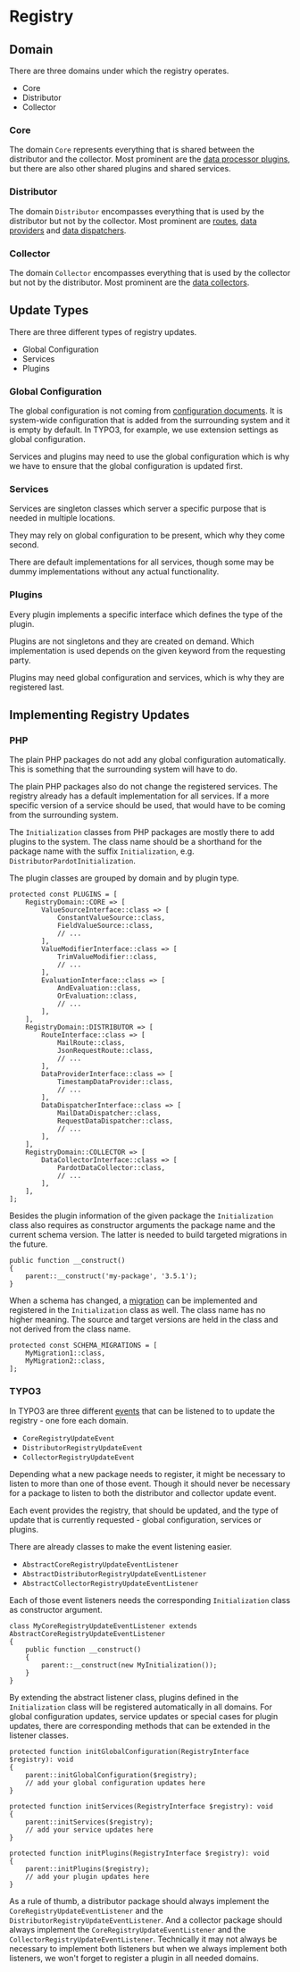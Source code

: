 # Registry

## Domain

There are three domains under which the registry operates.

* Core
* Distributor
* Collector

### Core

The domain `Core` represents everything that is shared between the distributor and the collector. Most prominent are the [data processor plugins](../data-processor/index.md), but there are also other shared plugins and shared services.

### Distributor

The domain `Distributor` encompasses everything that is used by the distributor but not by the collector. Most prominent are [routes](../../distributor/routes.md), [data providers](../../distributor/data-providers.md) and [data dispatchers](../../distributor/data-dispatchers.md).

### Collector

The domain `Collector` encompasses everything that is used by the collector but not by the distributor. Most prominent are the [data collectors](../../collector/data-collectors.md).

## Update Types

There are three different types of registry updates.

* Global Configuration
* Services
* Plugins

### Global Configuration

The global configuration is not coming from [configuration documents](). It is system-wide configuration that is added from the surrounding system and it is empty by default. In TYPO3, for example, we use extension settings as global configuration.

Services and plugins may need to use the global configuration which is why we have to ensure that the global configuration is updated first.

### Services

Services are singleton classes which server a specific purpose that is needed in multiple locations.

They may rely on global configuration to be present, which why they come second.

There are default implementations for all services, though some may be dummy implementations without any actual functionality.

### Plugins

Every plugin implements a specific interface which defines the type of the plugin.

Plugins are not singletons and they are created on demand. Which implementation is used depends on the given keyword from the requesting party.

Plugins may need global configuration and services, which is why they are registered last.

## Implementing Registry Updates

### PHP

The plain PHP packages do not add any global configuration automatically. This is something that the surrounding system will have to do.

The plain PHP packages also do not change the registered services. The registry already has a default implementation for all services. If a more specific version of a service should be used, that would have to be coming from the surrounding system.

The `Initialization` classes from PHP packages are mostly there to add plugins to the system. The class name should be a shorthand for the package name with the suffix `Initialization`, e.g. `DistributorPardotInitialization`.

The plugin classes are grouped by domain and by plugin type.

```
protected const PLUGINS = [
	RegistryDomain::CORE => [
		ValueSourceInterface::class => [
			ConstantValueSource::class,
			FieldValueSource::class,
			// ...
		],
		ValueModifierInterface::class => [
			TrimValueModifier::class,
			// ...
		],
		EvaluationInterface::class => [
			AndEvaluation::class,
			OrEvaluation::class,
			// ...
		],
	],
	RegistryDomain::DISTRIBUTOR => [
		RouteInterface::class => [
			MailRoute::class,
			JsonRequestRoute::class,
			// ...
		],
		DataProviderInterface::class => [
			TimestampDataProvider::class,
			// ...
		],
		DataDispatcherInterface::class => [
			MailDataDispatcher::class,
			RequestDataDispatcher::class,
			// ...
		],
	],
	RegistryDomain::COLLECTOR => [
		DataCollectorInterface::class => [
			PardotDataCollector::class,
			// ...
		],
	],
];
```

Besides the plugin information of the given package the `Initialization` class also requires as constructor arguments the package name and the current schema version. The latter is needed to build targeted migrations in the future.

```
public function __construct()
{
	parent::__construct('my-package', '3.5.1');
}
```

When a schema has changed, a [migration](../configuration/migrations.md) can be implemented and registered in the `Initialization` class as well. The class name has no higher meaning. The source and target versions are held in the class and not derived from the class name.

```
protected const SCHEMA_MIGRATIONS = [
	MyMigration1::class,
	MyMigration2::class,
];
```

### TYPO3

In TYPO3 are three different [events](../events.md) that can be listened to to update the registry - one fore each domain.

* `CoreRegistryUpdateEvent`
* `DistributorRegistryUpdateEvent`
* `CollectorRegistryUpdateEvent`

Depending what a new package needs to register, it might be necessary to listen to more than one of those event. Though it should never be necessary for a package to listen to both the distributor and collector update event.

Each event provides the registry, that should be updated, and the type of update that is currently requested - global configuration, services or plugins.

There are already classes to make the event listening easier.

* `AbstractCoreRegistryUpdateEventListener`
* `AbstractDistributorRegistryUpdateEventListener`
* `AbstractCollectorRegistryUpdateEventListener`

Each of those event listeners needs the corresponding `Initialization` class as constructor argument.

```
class MyCoreRegistryUpdateEventListener extends AbstractCoreRegistryUpdateEventListener
{
	public function __construct()
	{
		parent::__construct(new MyInitialization());
	}
}
```
By extending the abstract listener class, plugins defined in the `Initialization` class will be registered automatically in all domains. For global configuration updates, service updates or special cases for plugin updates, there are corresponding methods that can be extended in the listener classes.

```
protected function initGlobalConfiguration(RegistryInterface $registry): void
{
	parent::initGlobalConfiguration($registry);
	// add your global configuration updates here
}

protected function initServices(RegistryInterface $registry): void
{
	parent::initServices($registry);
	// add your service updates here
}

protected function initPlugins(RegistryInterface $registry): void
{
	parent::initPlugins($registry);
	// add your plugin updates here
}
```

As a rule of thumb, a distributor package should always implement the `CoreRegistryUpdateEventListener` and the `DistributorRegistryUpdateEventListener`. And a collector package should always implement the `CoreRegistryUpdateEventListener` and the `CollectorRegistryUpdateEventListener`. Technically it may not always be necessary to implement both listeners but when we always implement both listeners, we won't forget to register a plugin in all needed domains.
